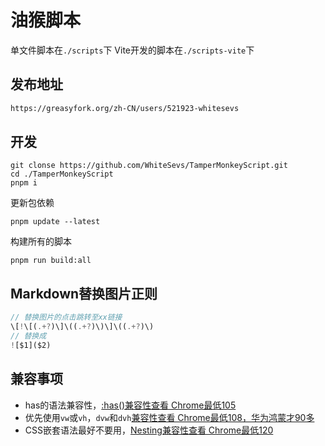 # 油猴脚本

单文件脚本在`./scripts`下
Vite开发的脚本在`./scripts-vite`下

## 发布地址

```html
https://greasyfork.org/zh-CN/users/521923-whitesevs
```

## 开发

```text
git clonse https://github.com/WhiteSevs/TamperMonkeyScript.git
cd ./TamperMonkeyScript
pnpm i
```

更新包依赖

```text
pnpm update --latest
```

构建所有的脚本

```text
pnpm run build:all
```

## Markdown替换图片正则

```js
// 替换图片的点击跳转至xx链接
\[!\[(.+?)\]\((.+?)\)\]\((.+?)\)
// 替换成
![$1]($2)
```

## 兼容事项

* has的语法兼容性，[:has()兼容性查看 Chrome最低105](https://caniuse.com/css-has)
* 优先使用`vw`或`vh`，`dvw`和`dvh`[兼容性查看 Chrome最低108，华为鸿蒙才90多](https://caniuse.com/mdn-css_types_length_viewport_percentage_units_dynamic)
* CSS嵌套语法最好不要用，[Nesting兼容性查看 Chrome最低120](https://caniuse.com/css-nesting)

